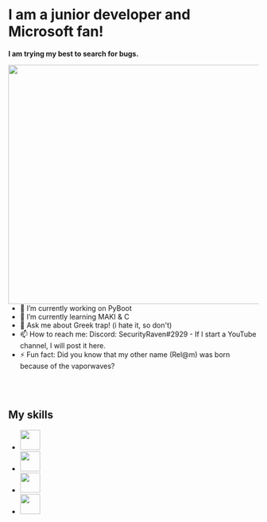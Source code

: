 # I am a junior developer and Microsoft fan! 

__I am trying my best to search for bugs.__


<img align="right" width="640" height="480" src="https://cdn.dribbble.com/users/144388/screenshots/3452670/coder-society-illustration-dribbble.png">






- 🔭 I’m currently working on PyBoot
- 🌱 I’m currently learning MAKI & C
- 💬 Ask me about Greek trap! (i hate it, so don't)
- 📫 How to reach me: Discord: SecurityRaven#2929 - If I start a YouTube channel, I will post it here.
- ⚡ Fun fact: Did you know that my other name (Rel@m) was born because of the vaporwaves?
<!-- 👯 I’m looking to collaborate on ... -->
<!-- 🤔 I’m looking for help with-->
<br></br>

## My skills
- <img width="40" height="40" src="https://simpleicons.org/icons/python.svg">
- <img width="40" height="40" src="https://simpleicons.org/icons/dotnet.svg">
- <img width="40" height="40" src="https://simpleicons.org/icons/powershell.svg"> 
- <img width="40" height="40" src="https://simpleicons.org/icons/windowsterminal.svg">
